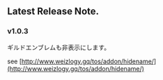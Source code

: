 ## Latest Release Note.

### v1.0.3

ギルドエンブレムも非表示にします。

see [http://www.weizlogy.gq/tos/addon/hidename/](http://www.weizlogy.gq/tos/addon/hidename/) 